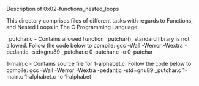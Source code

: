 Description of 0x02-functions_nested_loops

This directory comprises files of different tasks with regards to Functions, and Nested Loops in The C Programming Language

_putchar.c - Contains allowed function _putchar(), standard library is not allowed. Follow the code below to compile:
	gcc -Wall -Werror -Wextra -pedantic -std=gnu89 _putchar.c 0-putchar.c -o 0-putchar

1-main.c - Contains source file for 1-alphabet.c. Follow the code below to compile:
	gcc -Wall -Werror -Wextra -pedantic -std=gnu89 _putchar.c 1-main.c 1-alphabet.c -o 1-alphabet
